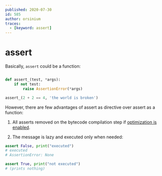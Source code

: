 ```yaml
---
published: 2020-07-30
id: 585
author: orsinium
traces:
  - [keyword: assert]
---
```


# assert

Basically, `assert` could be a function:

```python

def assert_(test, *args):
    if not test:
        raise AssertionError(*args)

assert_(2 + 2 == 4, 'the world is broken')
```

However, there are few advantages of assert as directive over assert as a function:

1. All asserts removed on the bytecode compilation step if [optimization is enabled](https://t.me/pythonetc/115).

2. The message is lazy and executed only when needed:

```python
assert False, print("executed")
# executed
# AssertionError: None

assert True, print("not executed")
# (prints nothing)
```
